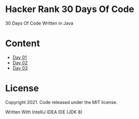 # Hacker Rank 30 Days Of Code
30 Days Of Code Written in Java

# Content
  - [Day 01](https://github.com/MiguelEmmara-ai/30_Days_Of_Code_Java/tree/master/src/Day01)
  - [Day 02](https://github.com/MiguelEmmara-ai/30_Days_Of_Code_Java/tree/master/src/Day02)
  - [Day 03](https://github.com/MiguelEmmara-ai/30_Days_Of_Code_Java/tree/master/src/Day03)

# License

Copyright 2021. Code released under the MIT license.

Written With IntelliJ IDEA IDE (JDK 8)
